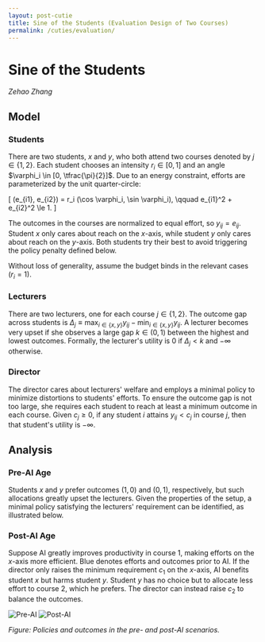```yaml
---
layout: post-cutie
title: Sine of the Students (Evaluation Design of Two Courses)
permalink: /cuties/evaluation/
---
```


# Sine of the Students

*Zehao Zhang*

## Model

### Students

There are two students, $x$ and $y$, who both attend two courses denoted by $j \in \{1,2\}$. Each student chooses an intensity $r_i \in [0,1]$ and an angle $\varphi_i \in [0, \tfrac{\pi}{2}]$. Due to an energy constraint, efforts are parameterized by the unit quarter-circle:

\[
(e_{i1}, e_{i2}) = r_i (\cos \varphi_i, \sin \varphi_i), \qquad e_{i1}^2 + e_{i2}^2 \le 1.
\]

The outcomes in the courses are normalized to equal effort, so $y_{ij} = e_{ij}$. Student $x$ only cares about reach on the $x$-axis, while student $y$ only cares about reach on the $y$-axis. Both students try their best to avoid triggering the policy penalty defined below.

Without loss of generality, assume the budget binds in the relevant cases ($r_i = 1$).

### Lecturers

There are two lecturers, one for each course $j \in \{1,2\}$. The outcome gap across students is $\Delta_j \equiv \max_{i \in \{x,y\}} y_{ij} - \min_{i \in \{x,y\}} y_{ij}$. A lecturer becomes very upset if she observes a large gap $k \in (0,1)$ between the highest and lowest outcomes. Formally, the lecturer's utility is $0$ if $\Delta_j < k$ and $-\infty$ otherwise.

### Director

The director cares about lecturers' welfare and employs a minimal policy to minimize distortions to students' efforts. To ensure the outcome gap is not too large, she requires each student to reach at least a minimum outcome in each course. Given $c_j \ge 0$, if any student $i$ attains $y_{ij} < c_j$ in course $j$, then that student's utility is $-\infty$.

## Analysis

### Pre-AI Age

Students $x$ and $y$ prefer outcomes $(1, 0)$ and $(0, 1)$, respectively, but such allocations greatly upset the lecturers. Given the properties of the setup, a minimal policy satisfying the lecturers' requirement can be identified, as illustrated below.

### Post-AI Age

Suppose AI greatly improves productivity in course 1, making efforts on the $x$-axis more efficient. Blue denotes efforts and outcomes prior to AI. If the director only raises the minimum requirement $c_1$ on the $x$-axis, AI benefits student $x$ but harms student $y$. Student $y$ has no choice but to allocate less effort to course 2, which he prefers. The director can instead raise $c_2$ to balance the outcomes.

<div class="image-row">
  <img src="{{ '/cuties/figs/evaluation/fig1.jpg' | relative_url }}" alt="Pre-AI" />
  <img src="{{ '/cuties/figs/evaluation/fig2.jpg' | relative_url }}" alt="Post-AI" />
</div>

*Figure: Policies and outcomes in the pre- and post-AI scenarios.*


